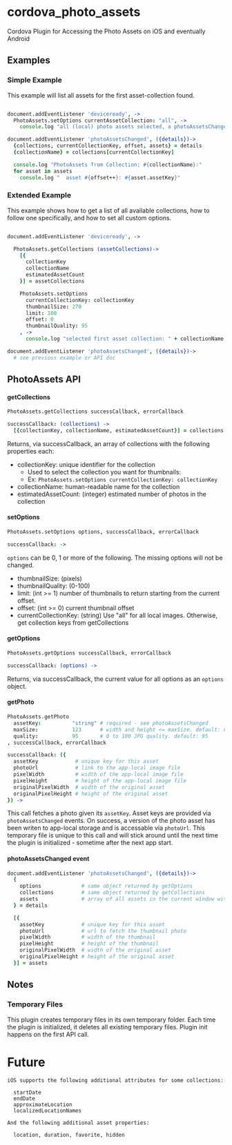 # cordova_photo_assets
Cordova Plugin for Accessing the Photo Assets on iOS and eventually Android

## Examples

### Simple Example

This example will list all assets for the first asset-collection found.

```coffeescript

document.addEventListener 'deviceready', ->
  PhotoAssets.setOptions currentAssetCollection: "all", ->
    console.log "all (local) photo assets selected, a photoAssetsChanged event will follow shortly"

document.addEventListener 'photoAssetsChanged', ({details})->
  {collections, currentCollectionKey, offset, assets} = details
  {collectionName} = collections[currentCollectionKey]

  console.log "PhotoAssets from Collection: #{collectionName}:"
  for asset in assets
    console.log "  asset #{offset++}: #{asset.assetKey}"
```

### Extended Example

This example shows how to get a list of all available collections, how to follow one specifically, and how to set all custom options.

```coffeescript

document.addEventListener 'deviceready', ->

  PhotoAssets.getCollections (assetCollections)->
    [{
      collectionKey
      collectionName
      estimatedAssetCount
    }] = assetCollections

    PhotoAssets.setOptions
      currentCollectionKey: collectionKey
      thumbnailSize: 270
      limit: 100
      offset: 0
      thumbnailQuality: 95
    , ->
      console.log "selected first asset collection: " + collectionName

document.addEventListener 'photoAssetsChanged', ({details})->
  # see previous example or API doc
```

## PhotoAssets API

#### getCollections
```coffeescript
PhotoAssets.getCollections successCallback, errorCallback

successCallback: (collections) ->
  [{collectionKey, collectionName, estimatedAssetCount}] = collections
```

Returns, via successCallback, an array of collections with the following properties each:

* collectionKey: unique identifier for the collection
  * Used to select the collection you want for thumbnails:
  * Ex: ```PhotoAssets.setOptions currentCollectionKey: collectionKey```
* collectionName: human-readable name for the collection
* estimatedAssetCount: (integer) estimated number of photos in the collection

#### setOptions
```coffeescript
PhotoAssets.setOptions options, successCallback, errorCallback

successCallback: ->
```

```options``` can be 0, 1 or more of the following. The missing options will not be changed.

* thumbnailSize:        (pixels)
* thumbnailQuality:     (0-100)
* limit:                (int >= 1) number of thumbnails to return starting from the current offset.
* offset:               (int >= 0) current thumbnail offset
* currentCollectionKey: (string) Use "all" for all local images. Otherwise, get collection keys from getCollections


#### getOptions
```coffeescript
PhotoAssets.getOptions successCallback, errorCallback

successCallback: (options) ->
```

Returns, via successCallback, the current value for all options as an ```options``` object.

#### getPhoto

```coffeescript
PhotoAssets.getPhoto
  assetKey:          "string" # required - see photoAssetsChanged
  maxSize:           123      # width and height <= maxSize. default: no max
  quality:           95       # 0 to 100 JPG quality. default: 95
, successCallback, errorCallback

successCallback: ({
  assetKey            # unique key for this asset
  photoUrl            # link to the app-local image file
  pixelWidth          # width of the app-local image file
  pixelHeight         # height of the app-local image file
  originalPixelWidth  # width of the original asset
  originalPixelHeight # height of the original asset
}) ->
```

This call fetches a photo given its ```assetKey```. Asset keys are provided via ```photoAssetsChanged``` events. On success, a version of the photo asset has been writen to app-local storage and is accessable via ```photoUrl```. This temporary file is unique to this call and will stick around until the next time the plugin is initialized - sometime after the next app start.

#### photoAssetsChanged event

```coffeescript
document.addEventListener 'photoAssetsChanged', ({details})->
  {
    options             # same object returned by getOptions
    collections         # same object returned by getCollections
    assets              # array of all assets in the current window with valid thumbnails
  } = details

  [{
    assetKey            # unique key for this asset
    photoUrl            # url to fetch the thumbnail photo
    pixelWidth          # width of the thumbnail
    pixelHeight         # height of the thumbnail
    originalPixelWidth  # width of the original asset
    originalPixelHeight # height of the original asset
  }] = assets
```

## Notes

### Temporary Files

This plugin creates temporary files in its own temporary folder. Each time the plugin is initialized, it deletes all existing temporary files. Plugin init happens on the first API call.

# Future

```
iOS supports the following additional attributes for some collections:

  startDate
  endDate
  approximateLocation
  localizedLocationNames

And the following additional asset properties:

  location, duration, favorite, hidden
```
